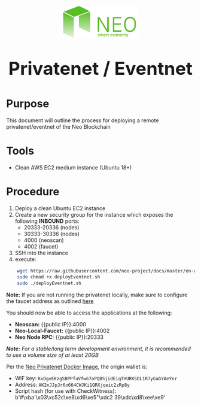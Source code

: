 <p align="center">
  <img 
    src="../assets/logo.svg" 
    width="200px"
    alt="Neo">
</p>
<p align="center" style="font-size: 48px;">
  <strong>Privatenet / Eventnet</strong>
</p>

# Purpose
This document will outline the process for deploying a remote privatenet/eventnet of the Neo Blockchain

# Tools
* Clean AWS EC2 medium instance (Ubuntu 18+)

# Procedure
1. Deploy a clean Ubuntu EC2 instance
2. Create a new security group for the instance which exposes the following <b>INBOUND</b> ports:
   * 20333-20336 (nodes)
   * 30333-30336 (nodes)
   * 4000 (neoscan)
   * 4002 (faucet)
3. SSH into the instance
4. execute:

```bash
    wget https://raw.githubusercontent.com/neo-project/docs/master/en-us/workshop/support/deployEventnet.sh
    sudo chmod +x deployEventnet.sh
    sudo ./deployEventnet.sh
```

   **Note:** If you are not running the privatenet locally, make sure to configure the faucet address as outlined [here](https://github.com/CityOfZion/neo-local/wiki/Customising-the-Faucet)


You should now be able to access the applications at the following:
* <b>Neoscan:</b> {{public IP}}:4000
* <b>Neo-Local-Faucet:</b> {{public IP}}:4002
* <b>Neo Node RPC:</b> {{public IP}}:20333

<i><b>Note:</b> For a stable/long term development environment, it is recommended to use a volume size of at least 20GB </i>

Per the [Neo Privatenet Docker Image](https://hub.docker.com/r/cityofzion/neo-privatenet/), the origin wallet is:
* WIF key: `KxDgvEKzgSBPPfuVfw67oPQBSjidEiqTHURKSDL1R7yGaGYAeYnr`
* Address: `AK2nJJpJr6o664CWJKi1QRXjqeic2zRp8y`
* Script hash (for use with CheckWitness): b'#\xba\'\x03\xc52c\xe8\xd6\xe5"\xdc2 39\xdc\xd8\xee\xe9'

